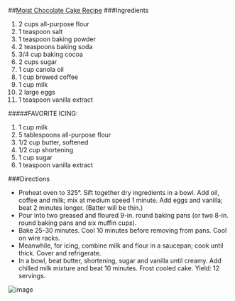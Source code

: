 ##[Moist Chocolate Cake Recipe](http://www.tasteofhome.com/recipes/moist-chocolate-cake )
###Ingredients
1. 2 cups all-purpose flour
2. 1 teaspoon salt
3. 1 teaspoon baking powder
4. 2 teaspoons baking soda
5. 3/4 cup baking cocoa
6. 2 cups sugar
7. 1 cup canola oil
8. 1 cup brewed coffee
9. 1 cup milk
10. 2 large eggs
11. 1 teaspoon vanilla extract


#####FAVORITE ICING:
1. 1 cup milk
2. 5 tablespoons all-purpose flour
3. 1/2 cup butter, softened
4. 1/2 cup shortening
5. 1 cup sugar
6. 1 teaspoon vanilla extract

###Directions
- Preheat oven to 325°. Sift together dry ingredients in a bowl. Add oil, coffee and milk; mix at medium speed 1 minute. Add eggs and vanilla; beat 2 minutes longer. (Batter will be thin.)
- Pour into two greased and floured 9-in. round baking pans (or two 8-in. round baking pans and six muffin cups).
- Bake 25-30 minutes. Cool 10 minutes before removing from pans. Cool on wire racks.
- Meanwhile, for icing, combine milk and flour in a saucepan; cook until thick. Cover and refrigerate.
- In a bowl, beat butter, shortening, sugar and vanilla until creamy. Add chilled milk mixture and beat 10 minutes. Frost cooled cake.   Yield: 12 servings.

![image](http://cdn1.tmbi.com/TOH/Images/Photos/37/300x300/exps1693_OMRR2777383C08_17_3b.jpg)
